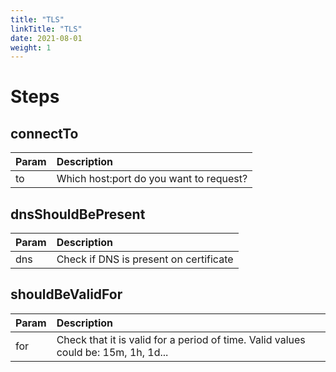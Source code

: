 ```yaml
---
title: "TLS"
linkTitle: "TLS"
date: 2021-08-01
weight: 1
---
```

# Steps

## connectTo
| Param | Description    |
|:----------|:-------------|
| to      | Which host:port do you want to request?  |

## dnsShouldBePresent
| Param | Description    |
|:----------|:-------------|
| dns      | Check if DNS is present on certificate  |

## shouldBeValidFor
| Param | Description    |
|:----------|:-------------|
| for      | Check that it is valid for a period of time. Valid values could be: 15m, 1h, 1d... |
